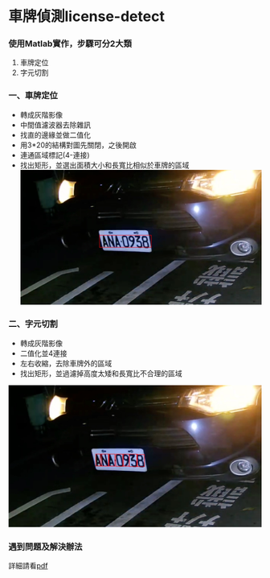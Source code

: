 # 車牌偵測license-detect
### 使用Matlab實作，步驟可分2大類
1. 車牌定位
2. 字元切割

### 一、車牌定位
- 轉成灰階影像
- 中間值濾波器去除雜訊
- 找直的邊緣並做二值化
- 用3*20的結構對圖先關閉，之後開啟
- 連通區域標記(4-連接)
- 找出矩形，並選出面積大小和長寬比相似於車牌的區域
![車牌圖](./example_img/license.jpg)

### 二、字元切割
- 轉成灰階影像
- 二值化並4連接
- 左右收縮，去除車牌外的區域
- 找出矩形，並過濾掉高度太矮和長寬比不合理的區域

![結果圖](./example_img/result.jpg)

### 遇到問題及解決辦法
  詳細請看[pdf](./%E5%BD%B1%E5%83%8F%E8%99%95%E7%90%86%E5%B0%8E%E8%AB%96-%E8%BB%8A%E7%89%8C%E5%81%B5%E6%B8%AC.pdf)
